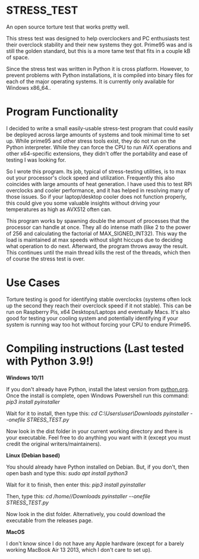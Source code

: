 # STRESS_TEST
An open source torture test that works pretty well.

This stress test was designed to help overclockers and PC enthusiasts test their overclock stability and their new systems they got. Prime95 was and is still the golden standard, but this is a more tame test that fits in a couple kB of space.

Since the stress test was written in Python it is cross platform. However, to prevent problems with Python installations, it is compiled into binary files for each of the major operating systems. It is currently only available for Windows x86_64..

# Program Functionality
I decided to write a small easily-usable stress-test program that could easily be deployed across large amounts of systems and took minimal time to set up. While prime95 and other stress tools exist, they do not run on the Python interpreter. While they can force the CPU to run AVX operations and other x64-specific extensions, they didn't offer the portability and ease of testing I was looking for.

So I wrote this program. Its job, typical of stress-testing utilities, is to max out your processor's clock speed and utilization. Frequently this also coincides with large amounts of heat generation. I have used this to test RPi overclocks and cooler performance, and it has helped in resolving many of those issues. So if your laptop/desktop cooler does not function properly, this could give you some valuable insights without driving your temperatures as high as AVX512 often can.

This program works by spawning double the amount of processes that the processor can handle at once. They all do intense math (like 2 to the power of 256 and calculating the factorial of MAX_SIGNED_INT32). This way the load is maintained at max speeds without slight hiccups due to deciding what operation to do next. Afterward, the program throws away the result. This continues until the main thread kills the rest of the threads, which then of course the stress test is over.

# Use Cases

Torture testing is good for identifying stable overclocks (systems often lock up the second they reach their overclock speed if it not stable). This can be run on Raspberry Pis, x64 Desktops/Laptops and eventually Macs. It's also good for testing your cooling system and potentially identifying if your system is running way too hot without forcing your CPU to endure Prime95.

# Compiling instructions (Last tested with Python 3.9!)

**Windows 10/11**

If you don't already have Python, install the latest version from [python.org](url). Once the install is complete, open Windows Powershell run this command: 
_pip3 install pyinstaller_ 

Wait for it to install, then type this:
_cd C:\Users\user\Downloads_
_pyinstaller --onefile STRESS_TEST.py_

Now look in the dist folder in your current working directory and there is your executable. Feel free to do anything you want with it (except you must credit the original writers/maintainers).


**Linux (Debian based)**

You should already have Python installed on Debian. But, if you don't, then open bash and type this:
_sudo apt install python3_

Wait for it to finish, then enter this:
_pip3 install pyinstaller_

Then, type this:
_cd /home/<user>/Downloads_
_pyinstaller --onefile STRESS_TEST.py_

Now look in the dist folder. Alternatively, you could download the executable from the releases page.


**MacOS**

I don't know since I do not have any Apple hardware (except for a barely working MacBook Air 13 2013, which I don't care to set up).
